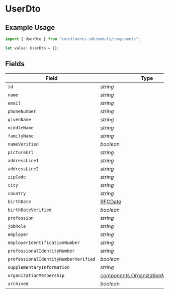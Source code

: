 # UserDto

## Example Usage

```typescript
import { UserDto } from "enrollments-sdk/models/components";

let value: UserDto = {};
```

## Fields

| Field                                                                                  | Type                                                                                   | Required                                                                               | Description                                                                            |
| -------------------------------------------------------------------------------------- | -------------------------------------------------------------------------------------- | -------------------------------------------------------------------------------------- | -------------------------------------------------------------------------------------- |
| `id`                                                                                   | *string*                                                                               | :heavy_minus_sign:                                                                     | N/A                                                                                    |
| `name`                                                                                 | *string*                                                                               | :heavy_minus_sign:                                                                     | N/A                                                                                    |
| `email`                                                                                | *string*                                                                               | :heavy_minus_sign:                                                                     | N/A                                                                                    |
| `phoneNumber`                                                                          | *string*                                                                               | :heavy_minus_sign:                                                                     | N/A                                                                                    |
| `givenName`                                                                            | *string*                                                                               | :heavy_minus_sign:                                                                     | N/A                                                                                    |
| `middleName`                                                                           | *string*                                                                               | :heavy_minus_sign:                                                                     | N/A                                                                                    |
| `familyName`                                                                           | *string*                                                                               | :heavy_minus_sign:                                                                     | N/A                                                                                    |
| `nameVerified`                                                                         | *boolean*                                                                              | :heavy_minus_sign:                                                                     | N/A                                                                                    |
| `pictureUrl`                                                                           | *string*                                                                               | :heavy_minus_sign:                                                                     | N/A                                                                                    |
| `addressLine1`                                                                         | *string*                                                                               | :heavy_minus_sign:                                                                     | N/A                                                                                    |
| `addressLine2`                                                                         | *string*                                                                               | :heavy_minus_sign:                                                                     | N/A                                                                                    |
| `zipCode`                                                                              | *string*                                                                               | :heavy_minus_sign:                                                                     | N/A                                                                                    |
| `city`                                                                                 | *string*                                                                               | :heavy_minus_sign:                                                                     | N/A                                                                                    |
| `country`                                                                              | *string*                                                                               | :heavy_minus_sign:                                                                     | N/A                                                                                    |
| `birthDate`                                                                            | [RFCDate](../../types/rfcdate.md)                                                      | :heavy_minus_sign:                                                                     | N/A                                                                                    |
| `birthDateVerified`                                                                    | *boolean*                                                                              | :heavy_minus_sign:                                                                     | N/A                                                                                    |
| `profession`                                                                           | *string*                                                                               | :heavy_minus_sign:                                                                     | N/A                                                                                    |
| `jobRole`                                                                              | *string*                                                                               | :heavy_minus_sign:                                                                     | N/A                                                                                    |
| `employer`                                                                             | *string*                                                                               | :heavy_minus_sign:                                                                     | N/A                                                                                    |
| `employerIdentificationNumber`                                                         | *string*                                                                               | :heavy_minus_sign:                                                                     | N/A                                                                                    |
| `professionalIdentityNumber`                                                           | *string*                                                                               | :heavy_minus_sign:                                                                     | N/A                                                                                    |
| `professionalIdentityNumberVerified`                                                   | *boolean*                                                                              | :heavy_minus_sign:                                                                     | N/A                                                                                    |
| `supplementaryInformation`                                                             | *string*                                                                               | :heavy_minus_sign:                                                                     | N/A                                                                                    |
| `organizationMembership`                                                               | [components.OrganizationMemberDto](../../models/components/organizationmemberdto.md)[] | :heavy_minus_sign:                                                                     | N/A                                                                                    |
| `archived`                                                                             | *boolean*                                                                              | :heavy_minus_sign:                                                                     | N/A                                                                                    |